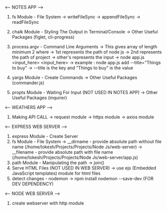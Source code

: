 <-- NOTES APP -->

1. fs Module - File System
   -> writeFileSync
   -> appendFileSync
   -> readFileSync

2. chalk Module - Styling The Output in Terminal/Console
   -> Other Useful Packages (figlet, cli-progress)

3. process.argv - Command Line Arguments
   -> This gives array of length minimum 2 where
   -> 1st represents the path of node js
   -> 2nd represents the path of project
   -> other's represents the input
   -> node app.js <input_here> <input_here>
   -> example : node app.js add --title="Things to buy"
   -> --title is the key and "Things to buy" is the value
4. yargs Module - Create Commands
   -> Other Useful Packages (commander.js)

5. propts Module - Waiting For Input (NOT USED IN NOTES APP)
   -> Other Useful Packages (inquirer)

<-- WEATHERS APP -->

1. Making API CALL
   -> request module
   -> https module
   -> axios module

<-- EXPRESS WEB SERVER -->

1. express Module - Create Server
2. fs Module - File System
   -> __dirname - provide absolute path without file name (/home/lokesh/Projects/Projects/Node Js/web-server)
   -> __filename - provide absolute path with file name (/home/lokesh/Projects/Projects/Node Js/web-server/app.js)
3. path Module - Manipulating the path
   -> join()
4. Serve HTML Files (NOT USED IN WEB SERVER)
   -> use ejs (Embedded JavaScript templates) module for html files
5. detect changes - nodemon
   -> npm install nodemon --save-dev (FOR DEV DEPENDENCY)

<-- NODE WEB SERVER -->

1. create webserver with http module